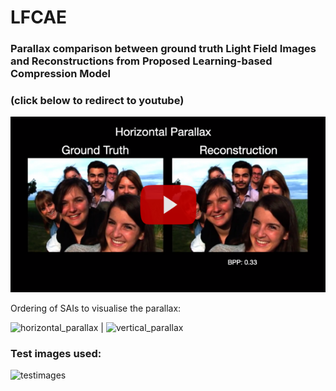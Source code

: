 # LFCAE

### Parallax comparison between ground truth Light Field Images and Reconstructions from Proposed Learning-based Compression Model 

### (click below to redirect to youtube)

[![Parallax comparison](images/youtube.png)](http://www.youtube.com/watch?v=UundtlZStTM "Parallax comparison")

Ordering of SAIs to visualise the parallax:

![horizontal_parallax](images/hor_prlx.png) | ![vertical_parallax](images/ver_prlx.png)


### Test images used:

![testimages](images/testimages.png)
